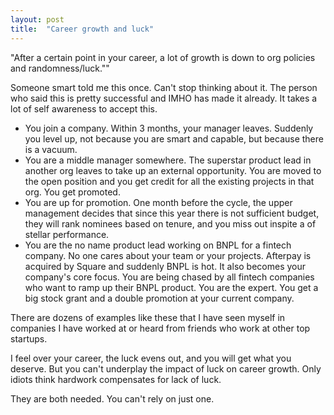 ```yaml
---
layout: post
title:  "Career growth and luck"
---
```


"After a certain point in your career, a lot of growth is down to org policies and randomness/luck.""

Someone smart told me this once. Can't stop thinking about it. The person who said this is pretty successful and IMHO has made it already. It takes a lot of self awareness to accept this.

- You join a company. Within 3 months, your manager leaves. Suddenly you level up, not because you are smart and capable, but because there is a vacuum.
- You are a middle manager somewhere. The superstar product lead in another org leaves to take up an external opportunity. You are moved to the open position and you get credit for all the existing projects in that org. You get promoted.
- You are up for promotion. One month before the cycle, the upper management decides that since this year there is not sufficient budget, they will rank nominees based on tenure, and you miss out inspite a of stellar performance.
- You are the no name product lead working on BNPL for a fintech company. No one cares about your team or your projects. Afterpay is acquired by Square and suddenly BNPL is hot. It also becomes your company's core focus. You are being chased by all fintech companies who want to ramp up their BNPL product. You are the expert. You get a big stock grant and a double promotion at your current company.

There are dozens of examples like these that I have seen myself in companies I have worked at or heard from friends who work at other top startups.

I feel over your career, the luck evens out, and you will get what you deserve. But you can't underplay the impact of luck on career growth. Only idiots think hardwork compensates for lack of luck.

They are both needed. You can't rely on just one.
